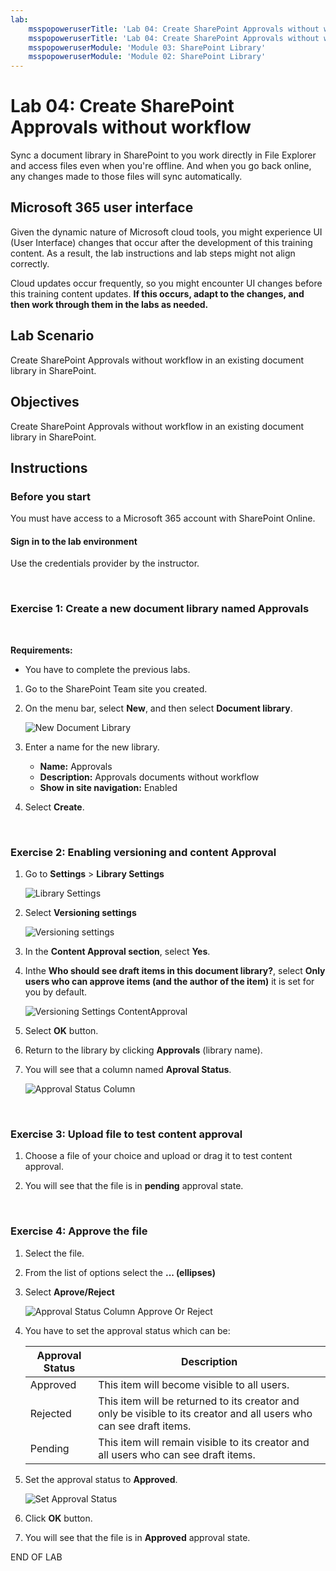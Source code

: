 ```yaml
---
lab:
    msspopoweruserTitle: 'Lab 04: Create SharePoint Approvals without workflow'
    msspopoweruserTitle: 'Lab 04: Create SharePoint Approvals without workflow'
    msspopoweruserModule: 'Module 03: SharePoint Library'
    msspopoweruserModule: 'Module 02: SharePoint Library'
---
```



# Lab 04: Create SharePoint Approvals without workflow

Sync a document library in SharePoint to you work directly in File Explorer and access files even when you're offline. And when you go back online, any changes made to those files will sync automatically.

## Microsoft 365 user interface

Given the dynamic nature of Microsoft cloud tools, you might experience UI (User Interface) changes that occur after the development of this training content. As a result, the lab instructions and lab steps might not align correctly.

Cloud updates occur frequently, so you might encounter UI changes before this training content updates. **If this occurs, adapt to the changes, and then work through them in the labs as needed.**


## Lab Scenario 

Create SharePoint Approvals without workflow in an existing document library in SharePoint.


## Objectives

Create SharePoint Approvals without workflow in an existing document library in SharePoint.

## Instructions

### Before you start

You must have access to a Microsoft 365 account with SharePoint Online.

#### Sign in to the lab environment

Use the credentials provider by the instructor.

<br/>


### Exercise 1: Create a new document library named **Approvals**

<br/>

**Requirements:** 
 - You have to complete the previous labs.


1. Go to the SharePoint Team site you created.

1. On the menu bar, select **New**, and then select **Document library**.

    ![New Document Library](https://www.rramoscabral.com/training/assets/MSSharePoint/NewDocumentLibrary.png)

1. Enter a name for the new library.
    - **Name:** Approvals
    - **Description:** Approvals documents without workflow
    - **Show in site navigation:** Enabled

1. Select **Create**.

<br/>

### Exercise 2: Enabling versioning and content Approval

1. Go to **Settings** > **Library Settings** 

    ![Library Settings](https://www.rramoscabral.com/training/assets/MSSharePoint/LibrarySettings.png)

1. Select **Versioning settings**

    ![Versioning settings](https://www.rramoscabral.com/training/assets/MSSharePoint/LibrarySettingsVersioningSettings.png)


1. In the **Content Approval section**, select **Yes**.

1. Inthe **Who should see draft items in this document library?**, select **Only users who can approve items (and the author of the item)** it is set for you by default.

    ![Versioning Settings ContentApproval](https://www.rramoscabral.com/training/assets/MSSharePoint/VersioningSettingsContentApproval.png)

1. Select **OK** button.

1. Return to the library by clicking **Approvals** (library name).

1. You will see that a column named **Aproval Status**.

    ![Approval Status Column](https://www.rramoscabral.com/training/assets/MSSharePoint/ApprovalStatusColumn.png)


<br/>


### Exercise 3: Upload file to test content approval


1. Choose a file of your choice and upload or drag it to test content approval.

1. You will see that the file is in **pending** approval state.

<br/>


### Exercise 4: Approve the file

1. Select the file.
1. From the list of options select the **... (ellipses)**
1. Select **Aprove/Reject**
    
    ![Approval Status Column Approve Or Reject](https://www.rramoscabral.com/training/assets/MSSharePoint/ApprovalStatusColumnApproveOrReject.png)

1. You have to set the approval status which can be:

    | Approval Status | Description |
    | --- | --- |
    | Approved | This item will become visible to all users.|
    | Rejected | This item will be returned to its creator and only be visible to its creator and all users who can see draft items. |
    | Pending | This item will remain visible to its creator and all users who can see draft items. |


1. Set the approval status to **Approved**.


    ![Set Approval Status](https://www.rramoscabral.com/training/assets/MSSharePoint/SetApprovalStatus.png)

1. Click **OK** button.

1. You will see that the file is in **Approved** approval state.

END OF LAB
